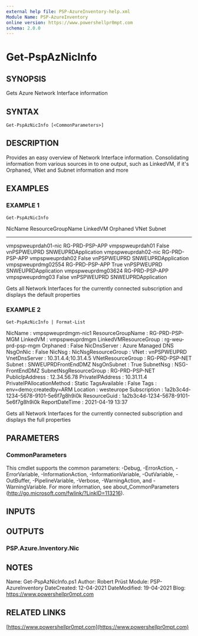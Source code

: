 ```yaml
---
external help file: PSP-AzureInventory-help.xml
Module Name: PSP-AzureInventory
online version: https://www.powershellpr0mpt.com
schema: 2.0.0
---
```


# Get-PspAzNicInfo

## SYNOPSIS
Gets Azure Network Interface information

## SYNTAX

```
Get-PspAzNicInfo [<CommonParameters>]
```

## DESCRIPTION
Provides an easy overview of Network Interface information.
Consolidating information from various sources in to one output, such as LinkedVM, if it's Orphaned, VNet and Subnet information and more

## EXAMPLES

### EXAMPLE 1
```
Get-PspAzNicInfo
```

NicName             ResourceGroupName               LinkedVM        Orphaned VNet        Subnet
-------             -----------------               --------         -------- ----        ------
vmpspweuprdah01-nic RG-PRD-PSP-APP                  vmpspweuprdah01  False    vnPSPWEUPRD SNWEUPRDApplication
vmpspweuprdah02-nic RG-PRD-PSP-APP                  vmpspweuprdah02  False    vnPSPWEUPRD SNWEUPRDApplication
vmpspweuprdmg02554  RG-PRD-PSP-APP                                   True     vnPSPWEUPRD SNWEUPRDApplication
vmpspweuprdmg03624  RG-PRD-PSP-APP                  vmpspweuprdmg03  False    vnPSPWEUPRD SNWEUPRDApplication

Gets all Network Interfaces for the currently connected subscription and displays the default properties

### EXAMPLE 2
```
Get-PspAzNicInfo | Format-List
```

NicName                   : vmpspweuprdmgm-nic1
ResourceGroupName         : RG-PRD-PSP-MGM
LinkedVM                  : vmpspweuprdmgm
LinkedVMResourceGroup     : rg-weu-prd-psp-mgm
Orphaned                  : False
NicDnsServer              : Azure Managed DNS
NsgOnNic                  : False
NicNsg                    :
NicNsgResourceGroup       :
VNet                      : vnPSPWEUPRD
VnetDnsServer             : 10.31.4.4;10.31.4.5
VNetResourceGroup         : RG-PRD-PSP-NET
Subnet                    : SNWEUPRDFrontEndDMZ
NsgOnSubnet               : True
SubnetNsg                 : NSG-FrontEndDMZ
SubnetNsgResourceGroup    : RG-PRD-PSP-NET
PublicIpAddress           : 12.34.56.78
PrivateIPAddress          : 10.31.11.4
PrivateIPAllocationMethod : Static
TagsAvailable             : False
Tags                      : env=demo;createdby=ARM
Location                  : westeurope
Subscription              : 1a2b3c4d-1234-5678-9101-5e6f7g8h9i0k
ResourceGuid              : 1a2b3c4d-1234-5678-9101-5e6f7g8h9i0k
ReportDateTime            : 2021-04-19 13:37

Gets all Network Interfaces for the currently connected subscription and displays the full properties

## PARAMETERS

### CommonParameters
This cmdlet supports the common parameters: -Debug, -ErrorAction, -ErrorVariable, -InformationAction, -InformationVariable, -OutVariable, -OutBuffer, -PipelineVariable, -Verbose, -WarningAction, and -WarningVariable.
For more information, see about_CommonParameters (http://go.microsoft.com/fwlink/?LinkID=113216).

## INPUTS

## OUTPUTS

### PSP.Azure.Inventory.Nic
## NOTES
Name: Get-PspAzNicInfo.ps1
Author: Robert Prüst
Module: PSP-AzureInventory
DateCreated: 12-04-2021
DateModified: 19-04-2021
Blog: https://www.powershellpr0mpt.com

## RELATED LINKS

[https://www.powershellpr0mpt.com](https://www.powershellpr0mpt.com)

